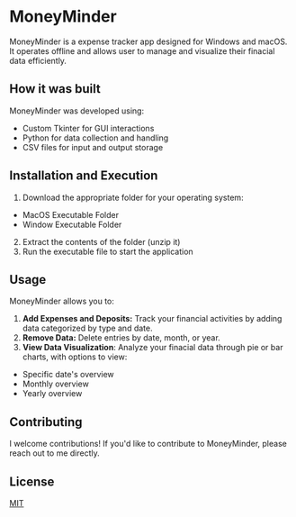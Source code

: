 # MoneyMinder
MoneyMinder is a expense tracker app designed for Windows and macOS. It operates offline and allows user to manage and visualize their finacial data efficiently.
## How it was built
MoneyMinder was developed using:
* Custom Tkinter for GUI interactions
* Python for data collection and handling
* CSV files for input and output storage
## Installation and Execution
1. Download the appropriate folder for your operating system:
  - MacOS Executable Folder
  - Window Executable Folder
2. Extract the contents of the folder (unzip it)
3. Run the executable file to start the application
## Usage
MoneyMinder allows you to:
1. **Add Expenses and Deposits:** Track your financial activities by adding data categorized by type and date.
2. **Remove Data:** Delete entries by date, month, or year.
3.  **View Data Visualization**: Analyze your finacial data through pie or bar charts, with options to view:
  - Specific date's overview
  - Monthly overview
  - Yearly overview  
## Contributing 
I welcome contributions! If you'd like to contribute to MoneyMinder, please reach out to me directly.

## License
[MIT](https://choosealicense.com/licenses/mit/)
